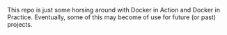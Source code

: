 This repo is just some horsing around with Docker in Action and Docker in Practice.  Eventually, some of this may become of use for future (or past) projects.
